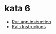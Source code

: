 kata 6
===

* [Run app instruction](../README.md#instructions-for-any-kata)
* [Kata Instructions](../kata6.md)